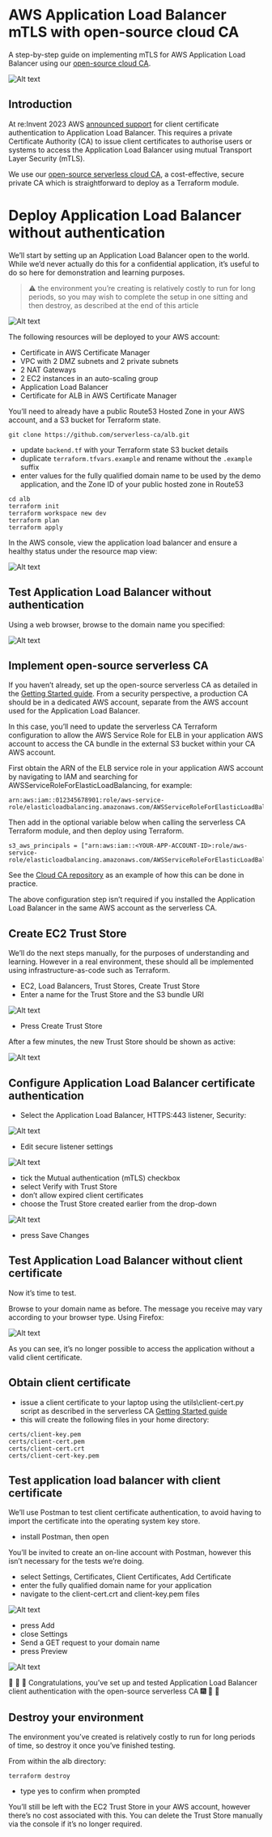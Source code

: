 # AWS Application Load Balancer mTLS with open-source cloud CA

A step-by-step guide on implementing mTLS for AWS Application Load Balancer using our [open-source cloud CA](https://serverlessca.com).

![Alt text](../assets/images/alb/alb-mtls.png?raw=true "ALB mTLS Architecture")

## Introduction

At re:Invent 2023 AWS [announced support](https://aws.amazon.com/blogs/aws/mutual-authentication-for-application-load-balancer-to-reliably-verify-certificate-based-client-identities) for client certificate authentication to Application Load Balancer. This requires a private Certificate Authority (CA) to issue client certificates to authorise users or systems to access the Application Load Balancer using mutual Transport Layer Security (mTLS).

We use our [open-source serverless cloud CA](https://serverlessca.com), a cost-effective, secure private CA which is straightforward to deploy as a Terraform module.

# Deploy Application Load Balancer without authentication

We’ll start by setting up an Application Load Balancer open to the world. While we’d never actually do this for a confidential application, it’s useful to do so here for demonstration and learning purposes.

> :warning: the environment you’re creating is relatively costly to run for long periods, so you may wish to complete the setup in one sitting and then destroy, as described at the end of this article

![Alt text](../assets/images/alb/alb-resources.png?raw=true "ALB Deployed Resources")

The following resources will be deployed to your AWS account:

* Certificate in AWS Certificate Manager
* VPC with 2 DMZ subnets and 2 private subnets
* 2 NAT Gateways
* 2 EC2 instances in an auto-scaling group
* Application Load Balancer
* Certificate for ALB in AWS Certificate Manager

You’ll need to already have a public Route53 Hosted Zone in your AWS account, and a S3 bucket for Terraform state.
```
git clone https://github.com/serverless-ca/alb.git
```
* update `backend.tf` with your Terraform state S3 bucket details
* duplicate `terraform.tfvars.example` and rename without the `.example` suffix
* enter values for the fully qualified domain name to be used by the demo application, and the Zone ID of your public hosted zone in Route53
```
cd alb
terraform init
terraform workspace new dev
terraform plan
terraform apply
```

In the AWS console, view the application load balancer and ensure a healthy status under the resource map view:

![Alt text](../assets/images/alb/alb-resource-map.png?raw=true "ALB Resource Map")

## Test Application Load Balancer without authentication

Using a web browser, browse to the domain name you specified:

![Alt text](../assets/images/alb/hello-with-border.png?raw=true "Application Hello")

## Implement open-source serverless CA

If you haven’t already, set up the open-source serverless CA as detailed in the [Getting Started guide](https://serverlessca.com/getting-started). From a security perspective, a production CA should be in a dedicated AWS account, separate from the AWS account used for the Application Load Balancer.

In this case, you’ll need to update the serverless CA Terraform configuration to allow the AWS Service Role for ELB in your application AWS account to access the CA bundle in the external S3 bucket within your CA AWS account.

First obtain the ARN of the ELB service role in your application AWS account by navigating to IAM and searching for AWSServiceRoleForElasticLoadBalancing, for example:
```
arn:aws:iam::012345678901:role/aws-service-role/elasticloadbalancing.amazonaws.com/AWSServiceRoleForElasticLoadBalancing
```

Then add in the optional variable below when calling the serverless CA Terraform module, and then deploy using Terraform.
```
s3_aws_principals = ["arn:aws:iam::<YOUR-APP-ACCOUNT-ID>:role/aws-service-role/elasticloadbalancing.amazonaws.com/AWSServiceRoleForElasticLoadBalancing"]
```
See the [Cloud CA repository](https://github.com/serverless-ca/cloud-ca) as an example of how this can be done in practice.

The above configuration step isn’t required if you installed the Application Load Balancer in the same AWS account as the serverless CA.

## Create EC2 Trust Store

We’ll do the next steps manually, for the purposes of understanding and learning. However in a real environment, these should all be implemented using infrastructure-as-code such as Terraform.

* EC2, Load Balancers, Trust Stores, Create Trust Store
* Enter a name for the Trust Store and the S3 bundle URI

![Alt text](../assets/images/alb/trust-store-config.png?raw=true "Trust Store Configuration")

* Press Create Trust Store

After a few minutes, the new Trust Store should be shown as active:

![Alt text](../assets/images/alb/trust-store-created.png?raw=true "Trust Store Created")

## Configure Application Load Balancer certificate authentication

* Select the Application Load Balancer, HTTPS:443 listener, Security:

![Alt text](../assets/images/alb/listener-no-mtls.png?raw=true "ALB Listener without mTLS")

* Edit secure listener settings

![Alt text](../assets/images/alb/edit-listener.png?raw=true "Edit ALB Listener Settings")

* tick the Mutual authentication (mTLS) checkbox
* select Verify with Trust Store
* don’t allow expired client certificates
* choose the Trust Store created earlier from the drop-down

![Alt text](../assets/images/alb/mtls-config.png?raw=true "ALB mTLS Configuration")

* press Save Changes

## Test Application Load Balancer without client certificate

Now it’s time to test.

Browse to your domain name as before. The message you receive may vary according to your browser type. Using Firefox:

![Alt text](../assets/images/alb/firefox-cert-needed.png?raw=true "Test Connection without Certificate")

As you can see, it’s no longer possible to access the application without a valid client certificate.

## Obtain client certificate

* issue a client certificate to your laptop using the utils\client-cert.py script as described in the serverless CA [Getting Started guide](https://serverlessca.com/getting-started)
* this will create the following files in your home directory:

```
certs/client-key.pem
certs/client-cert.pem
certs/client-cert.crt
certs/client-cert-key.pem
```

## Test application load balancer with client certificate

We’ll use Postman to test client certificate authentication, to avoid having to import the certificate into the operating system key store.

* install Postman, then open

You’ll be invited to create an on-line account with Postman, however this isn’t necessary for the tests we’re doing.

* select Settings, Certificates, Client Certificates, Add Certificate
* enter the fully qualified domain name for your application
* navigate to the client-cert.crt and client-key.pem files

![Alt text](../assets/images/alb/postman-settings.png?raw=true "Postman Certificate Settings")

* press Add
* close Settings
* Send a GET request to your domain name
* press Preview

![Alt text](../assets/images/alb/postman-hello.png?raw=true "Successful Certificate Authentication to ALB")

👏 🎉 🎊 Congratulations, you’ve set up and tested Application Load Balancer client authentication with the open-source serverless CA 🎆 🌟 🎇

## Destroy your environment
The environment you’ve created is relatively costly to run for long periods of time, so destroy it once you’ve finished testing.

From within the alb directory:
```
terraform destroy
```
* type yes to confirm when prompted

You’ll still be left with the EC2 Trust Store in your AWS account, however there’s no cost associated with this. You can delete the Trust Store manually via the console if it’s no longer required.
